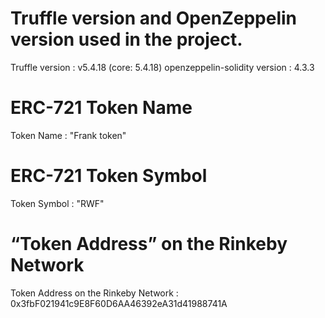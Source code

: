 # Truffle version and OpenZeppelin version used in the project.

Truffle version :  v5.4.18 (core: 5.4.18)
openzeppelin-solidity version :  4.3.3

# ERC-721 Token Name
Token Name : "Frank token"

# ERC-721 Token Symbol
Token Symbol : "RWF"

# “Token Address” on the Rinkeby Network
Token Address on the Rinkeby Network : 0x3fbF021941c9E8F60D6AA46392eA31d41988741A
